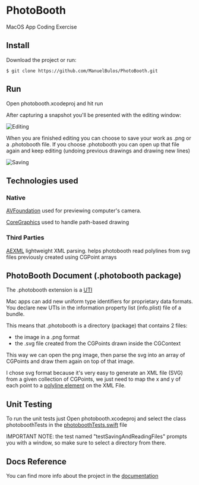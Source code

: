 # PhotoBooth
MacOS App Coding Exercise

## Install
Download the project or run:
```console
$ git clone https://github.com/ManuelBulos/PhotoBooth.git
```

## Run
Open photobooth.xcodeproj and hit run


After capturing a snapshot you'll be presented with the editing window:

![Editing](/photobooth/Res/editing.png?raw=true)

When you are finished editing you can choose to save your work as .png or a .photobooth file.
If you choose .photobooth you can open up that file again and keep editing (undoing previous drawings and drawing new lines)

![Saving](/photobooth/Res/saving.png?raw=true)

## Technologies used
### Native
[AVFoundation](https://developer.apple.com/av-foundation/) used for previewing computer's camera.

[CoreGraphics](https://developer.apple.com/documentation/coregraphics/cgcontext) used to handle path-based drawing

### Third Parties
[AEXML](https://github.com/tadija/AEXML) lightweight XML parsing.
helps photobooth read polylines from svg files previously created using CGPoint arrays

## PhotoBooth Document (.photobooth package)
The .photobooth extension is a [UTI](https://developer.apple.com/library/archive/documentation/FileManagement/Conceptual/understanding_utis/understand_utis_declare/understand_utis_declare.html)

Mac apps can add new uniform type identifiers for proprietary data formats. You declare new UTIs in the information property list (info.plist) file of a bundle.

This means that .photobooth is a directory (package) that contains 2 files: 
- the image in a .png format
- the .svg file created from the CGPoints drawn inside the CGContext

This way we can open the png image, then parse the svg into an array of CGPoints and draw them again on top of that image.

I chose svg format because it's very easy to generate an XML file (SVG) from a given collection of CGPoints, we just need to map the x and y of each point to a [polyline element](https://www.w3schools.com/graphics/svg_polyline.asp) on the XML File.

## Unit Testing
To run the unit tests just Open photobooth.xcodeproj and select the class photoboothTests in the [photoboothTests.swift](/photoboothTests/photoboothTests.swift) file

IMPORTANT NOTE: the test named "testSavingAndReadingFiles" prompts you with a window, so make sure to select a directory from there.

## Docs Reference
You can find more info about the project in the [documentation](/Documentation/Reference/README.md)
